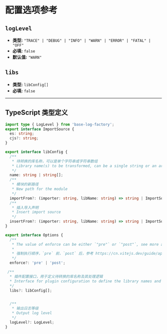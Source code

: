 # 配置选项参考

## `logLevel`
* **类型:** `"TRACE" | "DEBUG" | "INFO" | "WARN" | "ERROR" | "FATAL" | "OFF"`
* **必填:** `false`
* **默认值:** `"WARN"`

## `libs`
* **类型:** `libConfig[]`
* **必填:** `false`

---

## TypeScript 类型定义

```typescript
import type { LogLevel } from 'base-log-factory';
export interface ImportSource {
  es: string;
  cjs?: string;
}

export interface libConfig {
  /**
   * 待转换的库名称，可以是单个字符串或字符串数组
   * Library name(s) to be transformed, can be a single string or an array of strings
   */
  name: string | string[];
  /**
   * 模块的新路径
   * New path for the module
   */
  importFrom?: (importer: string, libName: string) => string | ImportSource;
  /**
   * 插入导入声明
   * Insert import source
   */
  insertFrom?: (importer: string, libName: string) => string | ImportSource | Array<string | ImportSource>;
}

export interface Options {
  /**
   * The value of enforce can be either `"pre"` or `"post"`, see more at https://vitejs.dev/guide/api-plugin.html#plugin-ordering.
   *
   * 强制执行顺序，`pre` 前，`post` 后，参考 https://cn.vitejs.dev/guide/api-plugin.html#plugin-ordering。
   */
  enforce?: 'pre' | 'post';

 /**
  * 插件配置接口，用于定义待转换的库名称及其处理逻辑
  * Interface for plugin configuration to define the library names and processing logic
  */
  libs?: libConfig[];


  /**
   * 输出日志等级
   * Output log level
   */
  logLevel?: LogLevel;
}
```